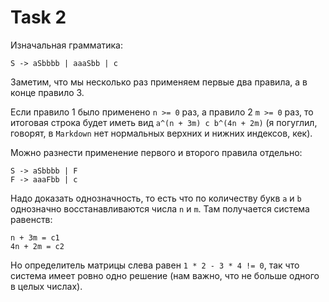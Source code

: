 # Task 2

Изначальная грамматика:

```
S -> aSbbbb | aaaSbb | c
```

Заметим, что мы несколько раз применяем первые два правила, а в конце правило 3.

Если правило 1 было применено `n >= 0` раз, а правило 2 `m >= 0` раз, то итоговая строка будет иметь вид
`a^(n + 3m) c b^(4n + 2m)` (я погуглил, говорят, в `Markdown` нет нормальных верхних и нижних индексов, кек).

Можно разнести применение первого и второго правила отдельно:

```
S -> aSbbbb | F
F -> aaaFbb | c
```

Надо доказать однозначность, то есть что по количеству букв `a` и `b` однозначно восстанавливаются числа `n` и `m`.
Там получается система равенств:

```
n + 3m = c1
4n + 2m = c2
```

Но определитель матрицы слева равен `1 * 2 - 3 * 4 != 0`, так что система имеет ровно одно решение (нам важно, что не больше одного в целых числах).
